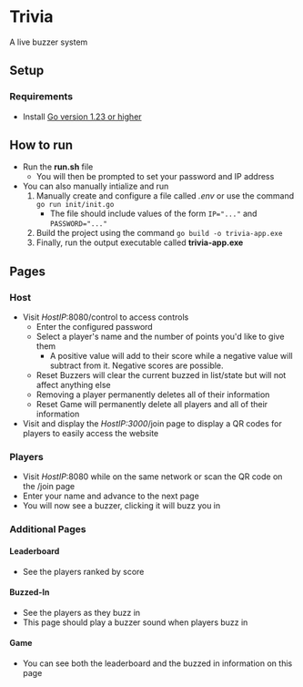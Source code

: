 # Trivia

A live buzzer system

## Setup

### Requirements

- Install [Go version 1.23 or higher](https://go.dev/doc/install)

## How to run

- Run the **run.sh** file
  - You will then be prompted to set your password and IP address
- You can also manually intialize and run
    1. Manually create and configure a file called *.env* or use the command ```go run init/init.go```
         - The file should include values of the form ```IP="..."``` and ```PASSWORD="..."```
    4. Build the project using the command ```go build -o trivia-app.exe```
    5. Finally, run the output executable called **trivia-app.exe**

## Pages 

### Host

- Visit _HostIP_:8080/control to access controls
  - Enter the configured password
  - Select a player's name and the number of points you'd like to give them
    - A positive value will add to their score while a negative value will subtract from it. Negative scores are possible.
  - Reset Buzzers will clear the current buzzed in list/state but will not affect anything else
  - Removing a player permanently deletes all of their information
  - Reset Game will permanently delete all players and all of their information
- Visit and display the _HostIP:3000_/join page to display a QR codes for players to easily access the website

### Players

- Visit _HostIP_:8080 while on the same network or scan the QR code on the /join page
- Enter your name and advance to the next page
- You will now see a buzzer, clicking it will buzz you in

### Additional Pages

#### Leaderboard

- See the players ranked by score

#### Buzzed-In

- See the players as they buzz in
- This page should play a buzzer sound when players buzz in

#### Game

- You can see both the leaderboard and the buzzed in information on this page
